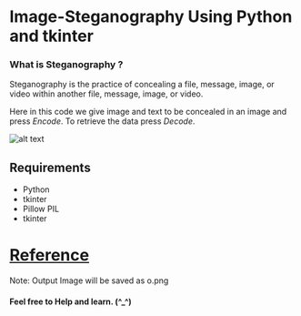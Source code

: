 # Image-Steganography Using Python and tkinter
###  What is Steganography ?
Steganography is the practice of concealing a file, message, image, or video within another file, message, image, or video.


Here in this code we give image and text to be concealed in an image and press *Encode*. To  retrieve the data press *Decode*.

![alt text](https://github.com/Helium-He/Image-Steganography/raw/master/Image%20Steganography/Screenshot.png)
 
 ## Requirements
 * Python
 * tkinter
 * Pillow PIL 
 * tkinter

# [Reference](https://www.geeksforgeeks.org/image-based-steganography-using-python/)

Note:
Output Image will be saved as o.png

#### Feel free to Help and learn. (^_^)
